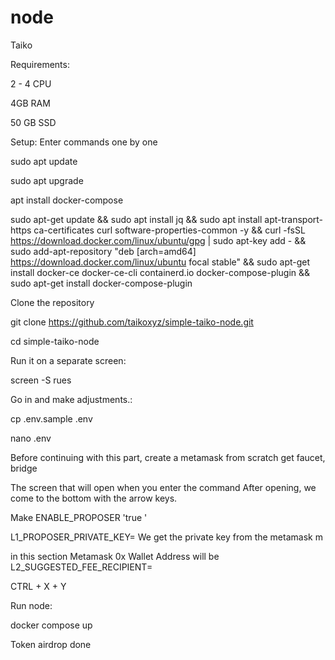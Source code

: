 # node
Taiko


Requirements:

2 - 4 CPU 

4GB RAM 

50 GB SSD 

Setup:
Enter commands one by one

sudo apt update  


sudo apt upgrade 


apt install docker-compose 


sudo apt-get update && sudo apt install jq && sudo apt install apt-transport-https ca-certificates curl software-properties-common -y && curl -fsSL https://download.docker.com/linux/ubuntu/gpg | sudo apt-key add - && sudo add-apt-repository "deb [arch=amd64] https://download.docker.com/linux/ubuntu focal stable" && sudo apt-get install docker-ce docker-ce-cli containerd.io docker-compose-plugin && sudo apt-get install docker-compose-plugin 

Clone the repository

git clone https://github.com/taikoxyz/simple-taiko-node.git 

cd simple-taiko-node 

Run it on a separate screen:

screen -S rues 

Go in and make adjustments.:

cp .env.sample .env 

nano .env 

Before continuing with this part,
create a metamask from scratch get faucet, bridge

The screen that will open when you enter the command
After opening, we come to the bottom with the arrow keys.

Make ENABLE_PROPOSER 'true '

L1_PROPOSER_PRIVATE_KEY= We get the private key from the metamask m

in this section Metamask 0x Wallet Address will be L2_SUGGESTED_FEE_RECIPIENT=

CTRL + X + Y



Run node:

docker compose up 

Token airdrop done
